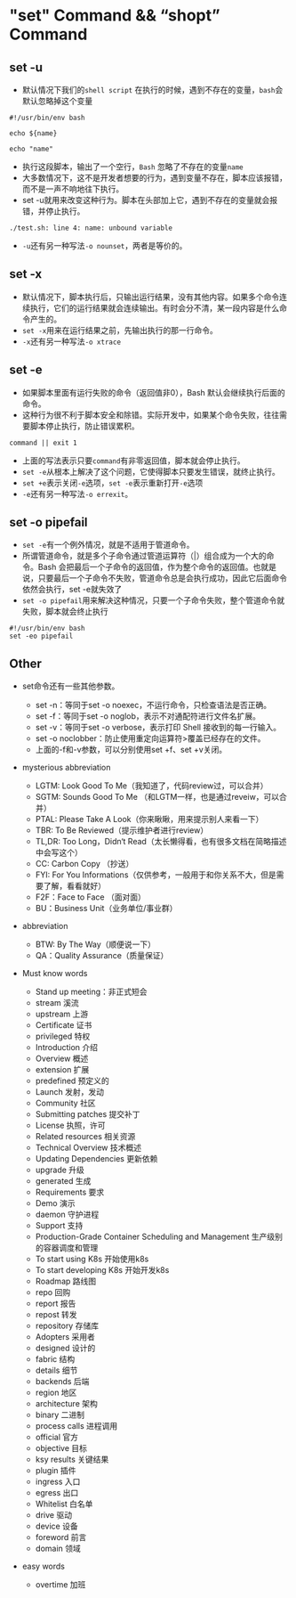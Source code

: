 # "set" Command && “shopt” Command

## set -u
- 默认情况下我们的`shell script` 在执行的时候，遇到不存在的变量，`bash`会默认忽略掉这个变量
```shell
#!/usr/bin/env bash

echo ${name}

echo "name"

```

- 执行这段脚本，输出了一个空行，`Bash` 忽略了不存在的变量`name`
- 大多数情况下，这不是开发者想要的行为，遇到变量不存在，脚本应该报错，而不是一声不响地往下执行。
- set -u就用来改变这种行为。脚本在头部加上它，遇到不存在的变量就会报错，并停止执行。

```shell
./test.sh: line 4: name: unbound variable
```
- `-u`还有另一种写法`-o nounset`，两者是等价的。

## set -x

- 默认情况下，脚本执行后，只输出运行结果，没有其他内容。如果多个命令连续执行，它们的运行结果就会连续输出。有时会分不清，某一段内容是什么命令产生的。
- `set -x`用来在运行结果之前，先输出执行的那一行命令。
- `-x`还有另一种写法`-o xtrace`

## set -e
- 如果脚本里面有运行失败的命令（返回值非0），Bash 默认会继续执行后面的命令。
- 这种行为很不利于脚本安全和除错。实际开发中，如果某个命令失败，往往需要脚本停止执行，防止错误累积。
```shell
command || exit 1
```
- 上面的写法表示只要`command`有非零返回值，脚本就会停止执行。
- `set -e`从根本上解决了这个问题，它使得脚本只要发生错误，就终止执行。
- `set +e`表示关闭`-e`选项，`set -e`表示重新打开`-e`选项
- `-e`还有另一种写法`-o errexit`。

## set -o pipefail

- `set -e`有一个例外情况，就是不适用于管道命令。
- 所谓管道命令，就是多个子命令通过管道运算符（|）组合成为一个大的命令。Bash 会把最后一个子命令的返回值，作为整个命令的返回值。也就是说，只要最后一个子命令不失败，管道命令总是会执行成功，因此它后面命令依然会执行，set -e就失效了
- `set -o pipefail`用来解决这种情况，只要一个子命令失败，整个管道命令就失败，脚本就会终止执行
```shell
#!/usr/bin/env bash
set -eo pipefail

```

## Other

- set命令还有一些其他参数。

  - set -n：等同于set -o noexec，不运行命令，只检查语法是否正确。
  - set -f：等同于set -o noglob，表示不对通配符进行文件名扩展。
  - set -v：等同于set -o verbose，表示打印 Shell 接收到的每一行输入。
  - set -o noclobber：防止使用重定向运算符>覆盖已经存在的文件。
  - 上面的-f和-v参数，可以分别使用set +f、set +v关闭。
- mysterious abbreviation
  - LGTM: Look Good To Me（我知道了，代码review过，可以合并）
  - SGTM: Sounds Good To Me （和LGTM一样，也是通过reveiw，可以合并）
  - PTAL: Please Take A Look（你来瞅瞅，用来提示别人来看一下）
  - TBR: To Be Reviewed（提示维护者进行review）
  - TL,DR: Too Long，Didn‘t Read（太长懒得看，也有很多文档在简略描述中会写这个）
  - CC: Carbon Copy （抄送）
  - FYI: For You Informations（仅供参考，一般用于和你关系不大，但是需要了解，看看就好）
  - F2F：Face to Face （面对面）
  - BU：Business Unit（业务单位/事业群）
- abbreviation
  - BTW: By The Way（顺便说一下）
  - QA：Quality Assurance（质量保证）
- Must know words
  - Stand up meeting：非正式短会
  - stream         溪流
  - upstream     上游
  - Certificate    证书
  - privileged    特权
  - Introduction    介绍
  - Overview    概述
  - extension    扩展
  - predefined    预定义的
  - Launch        发射，发动
  - Community        社区
  - Submitting patches        提交补丁
  - License        执照，许可
  - Related resources        相关资源
  - Technical Overview        技术概述
  - Updating Dependencies        更新依赖
  - upgrade            升级
  - generated        生成
  - Requirements        要求
  - Demo    演示
  - daemon        守护进程
  - Support        支持
  - Production-Grade Container Scheduling and Management        生产级别的容器调度和管理
  - To start using K8s        开始使用k8s
  - To start developing K8s    开始开发k8s
  - Roadmap        路线图
  - repo        回购
  - report        报告
  - repost        转发
  - repository        存储库
  - Adopters        采用者
  - designed        设计的
  - fabric             结构
  - details            细节
  - backends        后端
  - region            地区
  - architecture            架构
  - binary                        二进制
  - process calls            进程调用
  - official                    官方
  - objective                    目标
  - ksy results                关键结果
  - plugin                        插件
  - ingress                        入口
  - egress                        出口
  - Whitelist                    白名单
  - drive                            驱动
  - device                        设备
  - foreword                    前言
  - domain        领域
- easy words
  - overtime 加班
